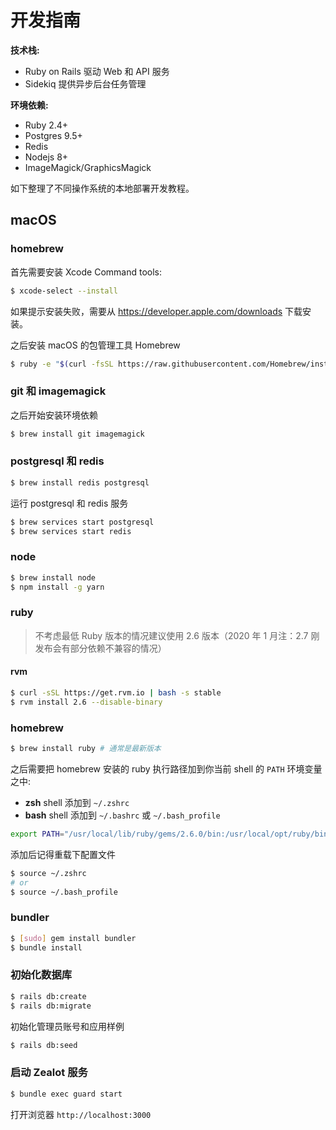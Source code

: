 # 开发指南

**技术栈:**

- Ruby on Rails 驱动 Web 和 API 服务
- Sidekiq 提供异步后台任务管理

**环境依赖:**

- Ruby 2.4+
- Postgres 9.5+
- Redis
- Nodejs 8+
- ImageMagick/GraphicsMagick

如下整理了不同操作系统的本地部署开发教程。

## macOS

### homebrew

首先需要安装 Xcode Command tools:

```bash
$ xcode-select --install
```

如果提示安装失败，需要从 https://developer.apple.com/downloads 下载安装。

之后安装 macOS 的包管理工具 Homebrew

```bash
$ ruby -e "$(curl -fsSL https://raw.githubusercontent.com/Homebrew/install/master/install)"
```

### git 和 imagemagick

之后开始安装环境依赖

```bash
$ brew install git imagemagick
```

### postgresql 和 redis

```bash
$ brew install redis postgresql
```

运行 postgresql 和 redis 服务

```bash
$ brew services start postgresql
$ brew services start redis
```

### node

```bash
$ brew install node
$ npm install -g yarn
```

### ruby

> 不考虑最低 Ruby 版本的情况建议使用 2.6 版本（2020 年 1 月注：2.7 刚发布会有部分依赖不兼容的情况）

#### rvm

```bash
$ curl -sSL https://get.rvm.io | bash -s stable
$ rvm install 2.6 --disable-binary
```

### homebrew

```bash
$ brew install ruby # 通常是最新版本
```

之后需要把 homebrew 安装的 ruby 执行路径加到你当前 shell 的 `PATH` 环境变量之中:

- **zsh** shell 添加到 `~/.zshrc`
- **bash** shell 添加到 `~/.bashrc` 或 `~/.bash_profile`

```bash
export PATH="/usr/local/lib/ruby/gems/2.6.0/bin:/usr/local/opt/ruby/bin:$PATH"
```

添加后记得重载下配置文件

```bash
$ source ~/.zshrc
# or
$ source ~/.bash_profile
```

### bundler

```bash
$ [sudo] gem install bundler
$ bundle install
```

### 初始化数据库

```bash
$ rails db:create
$ rails db:migrate
```

初始化管理员账号和应用样例

```bash
$ rails db:seed
```

### 启动 Zealot 服务

```bash
$ bundle exec guard start
```

打开浏览器 `http://localhost:3000`
